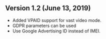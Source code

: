 ## Version 1.2 (June 13, 2019)
  - Added VPAID support for vast video mode.
  - GDPR parameters can be used
  - Use Google Advertising ID instead of IMEI.
